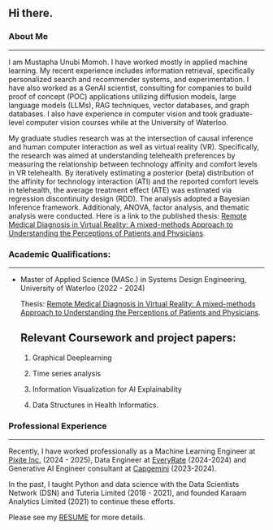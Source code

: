 ## Hi there.

### About Me
---
I am Mustapha Unubi Momoh. I have worked mostly in applied machine learning. My recent experience includes information retrieval, specifically personalized search and recommender systems, and experimentation. I have also worked as a GenAI scientist, consulting for companies to build proof of concept (POC) applications utilizing diffusion models, large language models (LLMs), RAG techniques, vector databases, and graph databases. I also have experience in computer vision and took graduate-level computer vision courses while at the University of Waterloo.

My graduate studies research was at the intersection of causal inference and human computer interaction as well as virtual reality (VR). Specifically, the research was aimed at understanding telehealth preferences by measuring the relationship between technology affinity and comfort levels in VR telehealth. By iteratively estimating a posterior (beta) distribution of the affinity for technology interaction (ATI) and the reported comfort levels in telehealth, the average treatment effect (ATE) was estimated via regression discontinuity design (RDD). The analysis adopted a Bayesian Inference framework. Additionaly, ANOVA, factor analysis, and thematic analysis were conducted. Here is a link to the published thesis: [Remote Medical Diagnosis in Virtual Reality: A mixed-methods Approach to Understanding the Perceptions of Patients and Physicians](https://uwspace.uwaterloo.ca/items/ed73fad6-81d0-447d-b3ac-153c3e103fba). 

### Academic Qualifications:
---
* Master of Applied Science (MASc.) in Systems Design Engineering, University of Waterloo (2022 - 2024)

  Thesis: [Remote Medical Diagnosis in Virtual Reality: A mixed-methods Approach to Understanding the Perceptions of Patients and Physicians](https://uwspace.uwaterloo.ca/items/ed73fad6-81d0-447d-b3ac-153c3e103fba). 

  ## Relevant Coursework and project papers:
  1. Graphical Deeplearning

  2. Time series analysis
  3. Information Visualization for AI Explainability
  4. Data Structures in Health Informatics.
  
### Professional Experience
---
Recently, I have worked professionally as a Machine Learning Engineer at [Pixite Inc.](https://pixiteapps.com/) (2024 - 2025), Data Engineer at [EveryRate](http://everyrate.ca/) (2024-2024) and Generative AI Engineer consultant at [Capgemini](https://www.capgemini.com/ca-en/) (2023-2024). 

In the past, I taught Python and data science with the Data Scientists Network (DSN) and Tuteria Limited (2018 - 2021), and founded Karaam Analytics Limited (2021) to continue these efforts.

Please see my [RESUME](https://drive.google.com/file/d/1SBzwhk1oQbS0Cv1iioX38TSOhjd3GTLS/view?usp=sharing) for more details.



